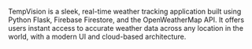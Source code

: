 TempVision is a sleek, real-time weather tracking application built using Python Flask, Firebase Firestore, and the OpenWeatherMap API. It offers users instant access to accurate weather data across any location in the world, with a modern UI and cloud-based architecture.

